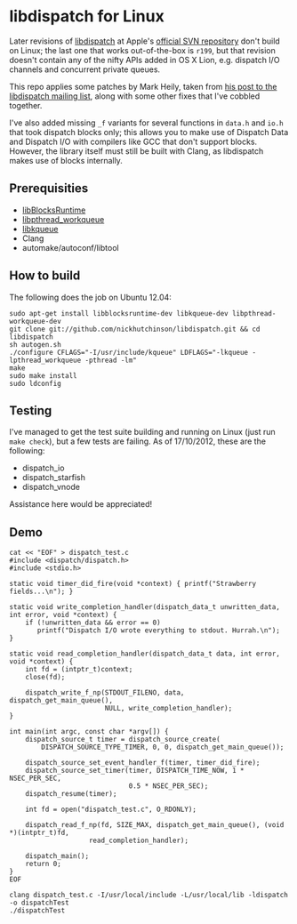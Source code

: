 libdispatch for Linux
=====================

Later revisions of [libdispatch](http://libdispatch.macosforge.org) at Apple's [official SVN repository](http://libdispatch.macosforge.org/trac/browser) don't build on Linux; the last one that works out-of-the-box is `r199`, but that revision doesn't contain any of the nifty APIs added in OS X Lion, e.g. dispatch I/O channels and concurrent private queues.

This repo applies some patches by Mark Heily, taken from [his post to the libdispatch mailing list](http://lists.macosforge.org/pipermail/libdispatch-dev/2012-August/000676.html), along with some other fixes that I've cobbled together.

I've also added missing `_f` variants for several functions in `data.h` and `io.h` that took dispatch blocks only; this allows you to make use of Dispatch Data and Dispatch I/O with compilers like GCC that don't support blocks. However, the library itself must still be built with Clang, as libdispatch makes use of blocks internally.


Prerequisities
--------------
- [libBlocksRuntime](http://mark.heily.com/project/libblocksruntime)
- [libpthread_workqueue](http://mark.heily.com/project/libpthread_workqueue)
- [libkqueue](http://mark.heily.com/project/libkqueue)
- Clang
- automake/autoconf/libtool

How to build
------------
The following does the job on Ubuntu 12.04:

    sudo apt-get install libblocksruntime-dev libkqueue-dev libpthread-workqueue-dev
    git clone git://github.com/nickhutchinson/libdispatch.git && cd libdispatch
    sh autogen.sh
    ./configure CFLAGS="-I/usr/include/kqueue" LDFLAGS="-lkqueue -lpthread_workqueue -pthread -lm"
    make
    sudo make install
    sudo ldconfig

Testing
-------
I've managed to get the test suite building and running on Linux (just run `make check`), but a few tests are failing. As of 17/10/2012, these are the following:

- dispatch_io
- dispatch_starfish
- dispatch_vnode

Assistance here would be appreciated!

Demo
-------
    cat << "EOF" > dispatch_test.c
    #include <dispatch/dispatch.h>
    #include <stdio.h>

    static void timer_did_fire(void *context) { printf("Strawberry fields...\n"); }

    static void write_completion_handler(dispatch_data_t unwritten_data, int error, void *context) {
        if (!unwritten_data && error == 0)
           printf("Dispatch I/O wrote everything to stdout. Hurrah.\n");
    }

    static void read_completion_handler(dispatch_data_t data, int error, void *context) {
        int fd = (intptr_t)context;
        close(fd);
        
        dispatch_write_f_np(STDOUT_FILENO, data, dispatch_get_main_queue(),
                            NULL, write_completion_handler);
    }
     
    int main(int argc, const char *argv[]) {
        dispatch_source_t timer = dispatch_source_create(
            DISPATCH_SOURCE_TYPE_TIMER, 0, 0, dispatch_get_main_queue());

        dispatch_source_set_event_handler_f(timer, timer_did_fire);
        dispatch_source_set_timer(timer, DISPATCH_TIME_NOW, 1 * NSEC_PER_SEC,
                                  0.5 * NSEC_PER_SEC);
        dispatch_resume(timer);

        int fd = open("dispatch_test.c", O_RDONLY);

        dispatch_read_f_np(fd, SIZE_MAX, dispatch_get_main_queue(), (void *)(intptr_t)fd,
                        read_completion_handler);

        dispatch_main();
        return 0;
    }
    EOF

    clang dispatch_test.c -I/usr/local/include -L/usr/local/lib -ldispatch -o dispatchTest
    ./dispatchTest
